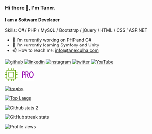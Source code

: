 ### Hi there 👋, I'm Taner.
#### I am a Software Developer

Skills: C# / PHP / MySQL / Bootstrap / jQuery / HTML / CSS / ASP.NET

- 🔭 I’m currently working on PHP and C# 
- 🌱 I’m currently learning Symfony and Unity 
- 📫 How to reach me: info@tanerculha.com 


[<img src='https://cdn.jsdelivr.net/npm/simple-icons@3.0.1/icons/github.svg' alt='github' height='40'>](https://github.com/taner-culha)  [<img src='https://cdn.jsdelivr.net/npm/simple-icons@3.0.1/icons/linkedin.svg' alt='linkedin' height='40'>](https://www.linkedin.com/in/tanerculha/)  [<img src='https://cdn.jsdelivr.net/npm/simple-icons@3.0.1/icons/instagram.svg' alt='instagram' height='40'>](https://www.instagram.com/tanerculha_/)  [<img src='https://cdn.jsdelivr.net/npm/simple-icons@3.0.1/icons/twitter.svg' alt='twitter' height='40'>](https://twitter.com/TanerCulha)  [<img src='https://cdn.jsdelivr.net/npm/simple-icons@3.0.1/icons/youtube.svg' alt='YouTube' height='40'>](https://www.youtube.com/channel/UCuI7XXAywRsa4c34qo9t4tg)  

<a href='https://docs.github.com/en/developers'><img src='https://raw.githubusercontent.com/acervenky/animated-github-badges/master/assets/devbadge.gif' width='40' height='40'></a> <a href='https://github.com/pricing'><img src='https://raw.githubusercontent.com/acervenky/animated-github-badges/master/assets/pro.gif' width='40' height='40'></a> 

[![trophy](https://github-profile-trophy.vercel.app/?username=taner-culha&show_icons=true&theme=radical)](https://github.com/ryo-ma/github-profile-trophy)

[![Top Langs](https://github-readme-stats.vercel.app/api/top-langs/?username=taner-culha&show_icons=true&theme=radical)](https://github.com/anuraghazra/github-readme-stats)

![Github stats 2](https://github-readme-stats.vercel.app/api?username=taner-culha&show_icons=true&theme=radical)

![GitHub streak stats](https://github-readme-streak-stats.herokuapp.com/?user=taner-culha&show_icons=true&theme=radical) 

![Profile views](https://gpvc.arturio.dev/taner-culha) 
